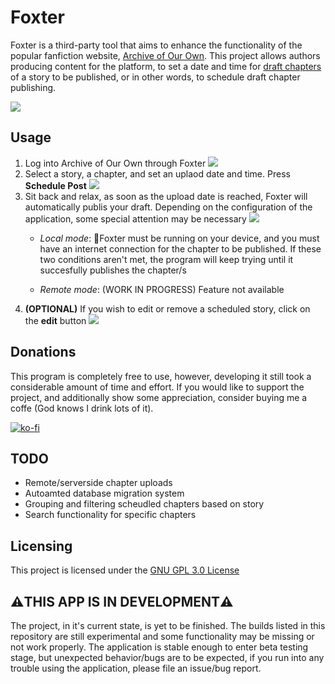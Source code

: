 # Foxter

Foxter is a third-party tool that aims to enhance the functionality of the popular fanfiction website, [Archive of Our Own](https://archiveofourown.org). This project allows authors producing content for the platform, to set a date and time for [draft chapters](https://archiveofourown.org/faq/posting-and-editing?language_id=en#savedraft) of a story to be published, or in other words, to schedule draft chapter publishing.

![](https://i.imgur.com/WI7xL66.jpg)

## Usage

1. Log into Archive of Our Own through Foxter
![](https://i.imgur.com/C21kN5j.png)
2.  Select a story, a chapter, and set an uplaod date and time. Press **Schedule Post**
![](https://i.imgur.com/avHrZMb.png)
3. Sit back and relax, as soon as the upload date is reached, Foxter will automatically publis your draft. Depending on the configuration of the application, some special attention may be necessary
![](https://i.imgur.com/Io0nwtN.png)
    - *Local mode*: 
        🚨Foxter must be running on your device, and you must have an internet connection for the chapter to be published. If these two conditions aren't met, the program will keep trying until it succesfully publishes the chapter/s
    
    - *Remote mode*: 
        (WORK IN PROGRESS) Feature not available
4. **(OPTIONAL)** If you wish to edit or remove a scheduled story, click on the **edit** button
![](https://i.imgur.com/DfU0SCn.png)

## Donations

This program is completely free to use, however, developing it still took a considerable amount of time and effort. If you would like to support the project, and additionally show some appreciation, consider buying me a coffe (God knows I drink lots of it).

[![ko-fi](https://ko-fi.com/img/githubbutton_sm.svg)](https://ko-fi.com/A0A6ZJNVE)

## TODO

- Remote/serverside chapter uploads
- Autoamted database migration system
- Grouping and filtering scheudled chapters based on story
- Search functionality for specific chapters
## Licensing

This project is licensed under the [GNU GPL 3.0 License](https://www.gnu.org/licenses/gpl-3.0.en.html)

    
## ⚠️THIS APP IS IN DEVELOPMENT⚠️

The project, in it's current state, is yet to be finished. The builds listed in this repository are still experimental and some functionality may be missing or not work properly. The application is stable enough to enter beta testing stage, but unexpected behavior/bugs are to be expected, if you run into any trouble using the application, please file an issue/bug report.
